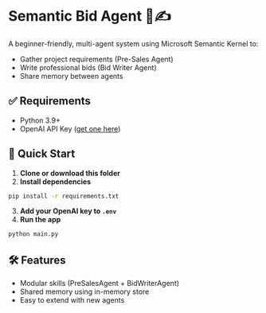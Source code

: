 # Semantic Bid Agent 🧠✍️

A beginner-friendly, multi-agent system using Microsoft Semantic Kernel to:
- Gather project requirements (Pre-Sales Agent)
- Write professional bids (Bid Writer Agent)
- Share memory between agents

## ✅ Requirements

- Python 3.9+
- OpenAI API Key ([get one here](https://platform.openai.com/account/api-keys))

## 🚀 Quick Start

1. **Clone or download this folder**
2. **Install dependencies**

```bash
pip install -r requirements.txt
```

3. **Add your OpenAI key to `.env`**
4. **Run the app**

```bash
python main.py
```

## 🛠 Features

- Modular skills (PreSalesAgent + BidWriterAgent)
- Shared memory using in-memory store
- Easy to extend with new agents
